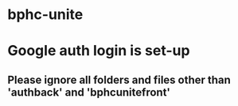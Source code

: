 # bphc-unite
# Google auth login is set-up
## Please ignore all folders and files other than 'authback' and 'bphcunitefront'
